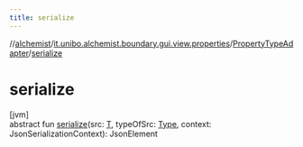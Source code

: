 ```yaml
---
title: serialize
---
```

//[alchemist](../../../index.html)/[it.unibo.alchemist.boundary.gui.view.properties](../index.html)/[PropertyTypeAdapter](index.html)/[serialize](serialize.html)



# serialize



[jvm]\
abstract fun [serialize](serialize.html)(src: [T](index.html), typeOfSrc: [Type](https://docs.oracle.com/javase/8/docs/api/java/lang/reflect/Type.html), context: JsonSerializationContext): JsonElement




